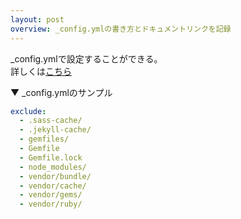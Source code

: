 ```yaml
---
layout: post
overview: _config.ymlの書き方とドキュメントリンクを記録
---
```


_config.ymlで設定することができる。  
詳しくは[こちら](https://jekyllrb-ja.github.io/docs/configuration/options)

▼ _config.ymlのサンプル
```yml
exclude:
  - .sass-cache/
  - .jekyll-cache/
  - gemfiles/
  - Gemfile
  - Gemfile.lock
  - node_modules/
  - vendor/bundle/
  - vendor/cache/
  - vendor/gems/
  - vendor/ruby/
```